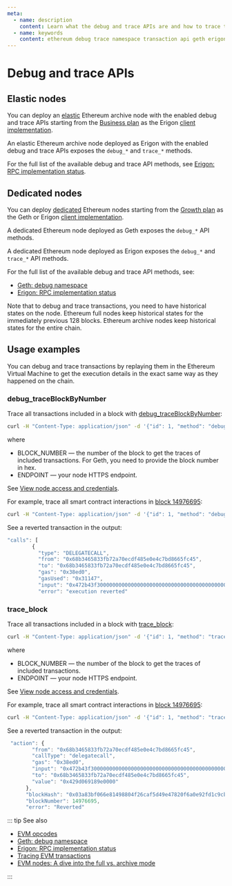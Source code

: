 ```yaml
---
meta:
  - name: description
    content: Learn what the debug and trace APIs are and how to trace transactions on Ethereum.
  - name: keywords
    content: ethereum debug trace namespace transaction api geth erigon
---
```


# Debug and trace APIs

## Elastic nodes

You can deploy an [elastic](/glossary/elastic-node) Ethereum archive node with the enabled debug and trace APIs starting from the <a href="https://chainstack.com/pricing/" target="_blank">Business plan</a> as the Erigon [client implementation](/operations/ethereum/clients).

An elastic Ethereum archive node deployed as Erigon with the enabled debug and trace APIs exposes the `debug_*` and `trace_*` methods.

For the full list of the available debug and trace API methods, see [Erigon: RPC implementation status](https://github.com/ledgerwatch/erigon/blob/stable/cmd/rpcdaemon/README.md#rpc-implementation-status).

## Dedicated nodes

You can deploy [dedicated](/glossary/dedicated-node) Ethereum nodes starting from the <a href="https://chainstack.com/pricing/" target="_blank">Growth plan</a> as the Geth or Erigon [client implementation](/operations/ethereum/clients).

A dedicated Ethereum node deployed as Geth exposes the `debug_*` API methods.

A dedicated Ethereum node deployed as Erigon exposes the `debug_*` and `trace_*` API methods.

For the full list of the available debug and trace API methods, see:

* [Geth: debug namespace](https://geth.ethereum.org/docs/rpc/ns-debug)
* [Erigon: RPC implementation status](https://github.com/ledgerwatch/erigon/blob/stable/cmd/rpcdaemon/README.md#rpc-implementation-status)

Note that to debug and trace transactions, you need to have historical states on the node. Ethereum full nodes keep historical states for the immediately previous 128 blocks. Ethereum archive nodes keep historical states for the entire chain.

## Usage examples

You can debug and trace transactions by replaying them in the Ethereum Virtual Machine to get the execution details in the exact same way as they happened on the chain.

### debug_traceBlockByNumber

Trace all transactions included in a block with [debug_traceBlockByNumber](https://geth.ethereum.org/docs/rpc/ns-debug#debug_traceblockbynumber):

``` sh
curl -H "Content-Type: application/json" -d '{"id": 1, "method": "debug_traceBlockByNumber", "params": ["BLOCK_NUMBER"]}' ENDPOINT
```

where

* BLOCK_NUMBER — the number of the block to get the traces of included transactions. For Geth, you need to provide the block number in hex.
* ENDPOINT — your node HTTPS endpoint.

See [View node access and credentials](/platform/view-node-access-and-credentials).

For example, trace all smart contract interactions in [block 14976695](https://etherscan.io/txsInternal?block=14976695):

``` sh
curl -H "Content-Type: application/json" -d '{"id": 1, "method": "debug_traceBlockByNumber", "params": ["0xE486B7", {"tracer": "callTracer"}]}' https://nd-123-456-789.p2pify.com/3c6e0b8a9c15224a8228b9a98ca1531d
```

See a reverted transaction in the output:

``` js
"calls": [
        {
          "type": "DELEGATECALL",
          "from": "0x68b3465833fb72a70ecdf485e0e4c7bd8665fc45",
          "to": "0x68b3465833fb72a70ecdf485e0e4c7bd8665fc45",
          "gas": "0x38ed0",
          "gasUsed": "0x31147",
          "input": "0x472b43f30000000000000000000000000000000000000000000000000429d069189e00000000000000000000000000000000000000000000000000160d962fcdfd0bb02400000000000000000000000000000000000000000000000000000000000000800000000000000000000000000b5ec97d9a8a9941a28a88084a1f670c62bd8bf40000000000000000000000000000000000000000000000000000000000000002000000000000000000000000c02aaa39b223fe8d0a0e5c4f27ead9083c756cc2000000000000000000000000b00b2e950d7ef8bdc49377c49676d1550deab982",
          "error": "execution reverted"
```

### trace_block

Trace all transactions included in a block with [trace_block](https://openethereum.github.io/JSONRPC-trace-module#trace_block):

``` sh
curl -H "Content-Type: application/json" -d '{"id": 1, "method": "trace_block", "params": ["BLOCK_NUMBER"]}' ENDPOINT
```

where

* BLOCK_NUMBER — the number of the block to get the traces of included transactions.
* ENDPOINT — your node HTTPS endpoint.

See [View node access and credentials](/platform/view-node-access-and-credentials).

For example, trace all smart contract interactions in [block 14976695](https://etherscan.io/txsInternal?block=14976695):

``` sh
curl -H "Content-Type: application/json" -d '{"id": 1, "method": "trace_transaction", "params": ["0x4fb839363cb2d823b889386314ae3940378f3b4566112709259f9cc986e4493d"]}' https://nd-123-456-789.p2pify.com/3c6e0b8a9c15224a8228b9a98ca1531d
```

See a reverted transaction in the output:

``` js
 "action": {
        "from": "0x68b3465833fb72a70ecdf485e0e4c7bd8665fc45",
        "callType": "delegatecall",
        "gas": "0x38ed0",
        "input": "0x472b43f30000000000000000000000000000000000000000000000000429d069189e00000000000000000000000000000000000000000000000000160d962fcdfd0bb02400000000000000000000000000000000000000000000000000000000000000800000000000000000000000000b5ec97d9a8a9941a28a88084a1f670c62bd8bf40000000000000000000000000000000000000000000000000000000000000002000000000000000000000000c02aaa39b223fe8d0a0e5c4f27ead9083c756cc2000000000000000000000000b00b2e950d7ef8bdc49377c49676d1550deab982",
        "to": "0x68b3465833fb72a70ecdf485e0e4c7bd8665fc45",
        "value": "0x429d069189e0000"
      },
      "blockHash": "0x03a83bf066e81498804f26caf5d49e47820f6a0e92fd1c9cb7dc3b87bf46cf0f",
      "blockNumber": 14976695,
      "error": "Reverted"
```

::: tip See also

* [EVM opcodes](https://ethereum.org/en/developers/docs/evm/opcodes)
* [Geth: debug namespace](https://geth.ethereum.org/docs/rpc/ns-debug)
* [Erigon: RPC implementation status](https://github.com/ledgerwatch/erigon/blob/stable/cmd/rpcdaemon/README.md#rpc-implementation-status)
* <a href="https://support.chainstack.com/hc/en-us/articles/900003400806-Tracing-EVM-transactions" target="_blank">Tracing EVM transactions</a>
* <a href="https://chainstack.com/evm-nodes-a-dive-into-the-full-vs-archive-mode/" target="_blank">EVM nodes: A dive into the full vs. archive mode </a>

:::

